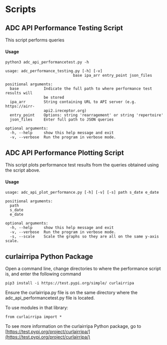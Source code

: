 # Scripts

## ADC API Performance Testing Script 

This script performs queries

#### Usage

`python3 adc_api_performancetest.py -h
`

    usage: adc_performance_testing.py [-h] [-v]
                                  base ipa_arr entry_point json_files

    positional arguments:
      base           Indicate the full path to where performance test results will
                     be stored
      ipa_arr        String containing URL to API server (e.g. https://airr-
                     api2.ireceptor.org)
      entry_point    Options: string 'rearragement' or string 'repertoire'
      json_files     Enter full path to JSON queries

    optional arguments:
      -h, --help     show this help message and exit
      -v, --verbose  Run the program in verbose mode.
      
## ADC API Performance Plotting Script 

This script plots performance test results from the queries obtained using the script above.

#### Usage

    usage: adc_api_plot_performance.py [-h] [-v] [-s] path s_date e_date

    positional arguments:
      path
      s_date
      e_date

    optional arguments:
      -h, --help     show this help message and exit
      -v, --verbose  Run the program in verbose mode.
      -s, --scale    Scale the graphs so they are all on the same y-axis scale.

## curlairripa Python Package 

Open a command line, change directories to where the performance script is, and enter the following command

`pip3 install -i https://test.pypi.org/simple/ curlairripa`

Ensure the curlairripa.py file is on the same directory where the adc_api_performancetest.py file is located. 

To use modules in that library:

`from curlairripa import *`

To see more information on the curlairripa Python package, go to [https://test.pypi.org/project/curlairripa/](https://test.pypi.org/project/curlairripa/)
